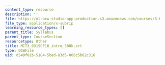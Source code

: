 ```yaml
---
content_type: resource
description: ''
file: https://ol-ocw-studio-app-production.s3.amazonaws.com/courses/3-091sc-introduction-to-solid-state-chemistry-fall-2010/d549f01b51845bed83d5006c5b62c316_MIT3_091SCF10_intro_300k.vtt
file_type: application/x-subrip
learning_resource_types: []
parent_title: Syllabus
parent_type: CourseSection
resourcetype: Other
title: MIT3_091SCF10_intro_300k.srt
type: OCWFile
uid: d549f01b-5184-5bed-83d5-006c5b62c316
---
```

